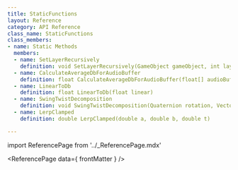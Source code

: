 ```yaml
---
title: StaticFunctions
layout: Reference
category: API Reference
class_name: StaticFunctions
class_members:
- name: Static Methods
  members:
  - name: SetLayerRecursively
    definition: void SetLayerRecursively(GameObject gameObject, int layer)
  - name: CalculateAverageDbForAudioBuffer
    definition: float CalculateAverageDbForAudioBuffer(float[] audioBuffer, int offset = 0)
  - name: LinearToDb
    definition: float LinearToDb(float linear)
  - name: SwingTwistDecomposition
    definition: void SwingTwistDecomposition(Quaternion rotation, Vector3 direction, Quaternion& swing, Quaternion& twist)
  - name: LerpClamped
    definition: double LerpClamped(double a, double b, double t)

---
```

import ReferencePage from '../_ReferencePage.mdx'

<ReferencePage data={ frontMatter } />
